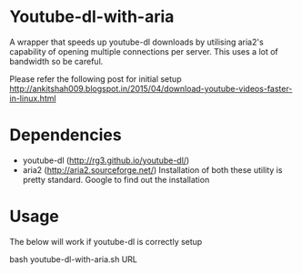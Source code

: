Youtube-dl-with-aria
===============
A wrapper that speeds up youtube-dl downloads by utilising aria2's
capability of opening multiple connections per server. This uses a lot of bandwidth so be careful.

Please refer the following post for initial setup http://ankitshah009.blogspot.in/2015/04/download-youtube-videos-faster-in-linux.html

Dependencies
============
 * youtube-dl (http://rg3.github.io/youtube-dl/)
 * aria2 (http://aria2.sourceforge.net/)
Installation of both these utility is pretty standard. Google to find out the installation

Usage
=====

The below will work if youtube-dl is correctly setup

bash youtube-dl-with-aria.sh URL


